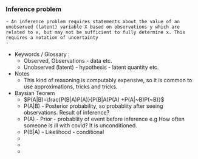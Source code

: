 ### Inference problem
	- An inference problem requires statements about the value of an unobserved (latent) variable X based on observations y which are related to x, but may not be sufficient to fully determine x. This requires a notation of uncertainty
	-
- Keywords / Glossary :
	- Observed, Observations - data etc.
	- Unobserved (latent) - hypothesis - latent quantity etc.
- Notes
	- This kind of reasoning is computably expensive, so it is common to use approximations, tricks and tricks.
- Baysian Teorem
	- $P(A|B)=\frac{P(B|A)P(A)}{P(B|A)P(A) +P(A|~B)P(~B)}$
	- P(A|B) - Posterior probability, so probablity after seeing observations. Result of inference?
	- P(A) - Prior - probablity of event before inference e.g How often someone is ill with covid? It is unconditioned.
	- P(B|A) - Likelihood - conditional
	-
	-
	-